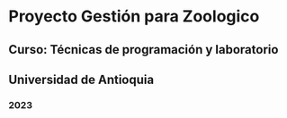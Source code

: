 # Proyecto Gestión para Zoologico
## Curso: Técnicas de programación y laboratorio
## Universidad de Antioquia
### 2023
